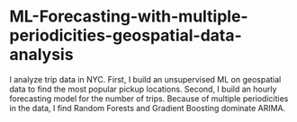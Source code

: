 # ML-Forecasting-with-multiple-periodicities-geospatial-data-analysis
I analyze trip data in NYC. First, I build an unsupervised ML on geospatial data to find the most popular pickup locations. Second, I build an hourly forecasting model for the number of trips. Because of multiple periodicities in the data, I find Random Forests and Gradient Boosting dominate ARIMA.
